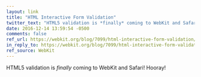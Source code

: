 ```yaml
---
layout: link
title: "HTML Interactive Form Validation"
twitter_text: "HTML5 validation is *finally* coming to WebKit and Safari! Hooray!"
date: 2016-12-14 13:59:54 -0500
comments: false
ref_url: https://webkit.org/blog/7099/html-interactive-form-validation/
in_reply_to: https://webkit.org/blog/7099/html-interactive-form-validation/
ref_source: WebKit
---
```


HTML5 validation is *finally* coming to WebKit and Safari! Hooray!